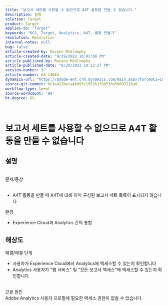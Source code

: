 ```yaml
---
title: "보고서 세트를 사용할 수 없으므로 A4T 활동을 만들 수 없습니다."
description: 설명
solution: Target
product: Target
applies-to: "Target"
keywords: "KCS, Target, Analytics, A4T, 활동 만들기"
resolution: Resolution
internal-notes: null
bug: false
article-created-by: Roxann McGlumphy
article-created-date: "8/29/2022 10:02:08 PM"
article-published-by: Roxann McGlumphy
article-published-date: "8/29/2022 10:12:27 PM"
version-number: 3
article-number: KA-14064
dynamics-url: "https://adobe-ent.crm.dynamics.com/main.aspx?forceUCI=1&pagetype=entityrecord&etn=knowledgearticle&id=fc0a3834-e627-ed11-9db1-002248086d3d"
source-git-commit: 0c3e421beca46d9fe1952b1f98538a50697216a0
workflow-type: tm+mt
source-wordcount: '99'
ht-degree: 6%

---
```


# 보고서 세트를 사용할 수 없으므로 A4T 활동을 만들 수 없습니다

## 설명

<br>문제/증상<br><br>
- A4T 활동을 만들 때 A4T에 대해 이미 구성된 보고서 세트 목록이 표시되지 않습니다



환경
- Experience Cloud과 Analytics 간의 통합



## 해상도

해결/해결 단계
- 사용자가 Experience Cloud에서 Analytics에 액세스할 수 있는지 확인합니다
- Analytics 사용자가 &quot;웹 서비스&quot; 및 &quot;모든 보고서 액세스&quot;에 액세스할 수 있는지 확인합니다

<br>근본 원인<br>
Adobe Analytics 사용자 프로필에 필요한 액세스 권한이 없을 수 있습니다.






